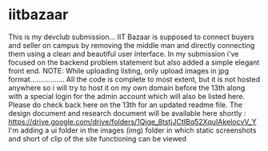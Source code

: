 # iitbazaar
This is my devclub submission...
IIT Bazaar is supposed to connect buyers and seller on campus by removing the middle man and directly connecting them using a clean and beautiful user interface.
In my submission i've focused on the backend problem statement but also added a simple elegant front end.
NOTE: While uploading listing, only upload images in jpg format.................
All the code is complete to most extent, but it is not hosted anywhere so i will try to host it on my own domain before the 13th along with a special login for the admin account which will also be listed here.
Please do check back here on the 13th for an updated readme file.
The design document and research document will be available here shortly :
https://drive.google.com/drive/folders/1Qjqe_8tstjJCtIBq52XquIAkeIocvV_Y
I'm adding a ui folder in the images (img) folder in which static screenshots and short of clip of the site functioning can be viewed

